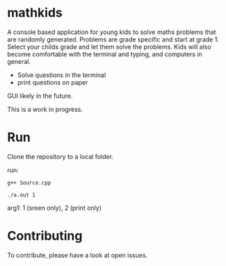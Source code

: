 # mathkids
A console based application for young kids to solve maths problems that are randomly generated.
Problems are grade specific and start at grade 1. Select your childs grade and let them solve the problems.
Kids will also become comfortable with the terminal and typing, and computers in general.

* Solve questions in the terminal
* print questions on paper

GUI likely in the future.

This is a work in progress.

# Run

Clone the repository to a local folder.

run:
```
g++ Source.cpp
```
```
./a.out 1
```

arg1: 1 (sreen only), 2 (print only)

# Contributing
To contribute, please have a look at open issues.
